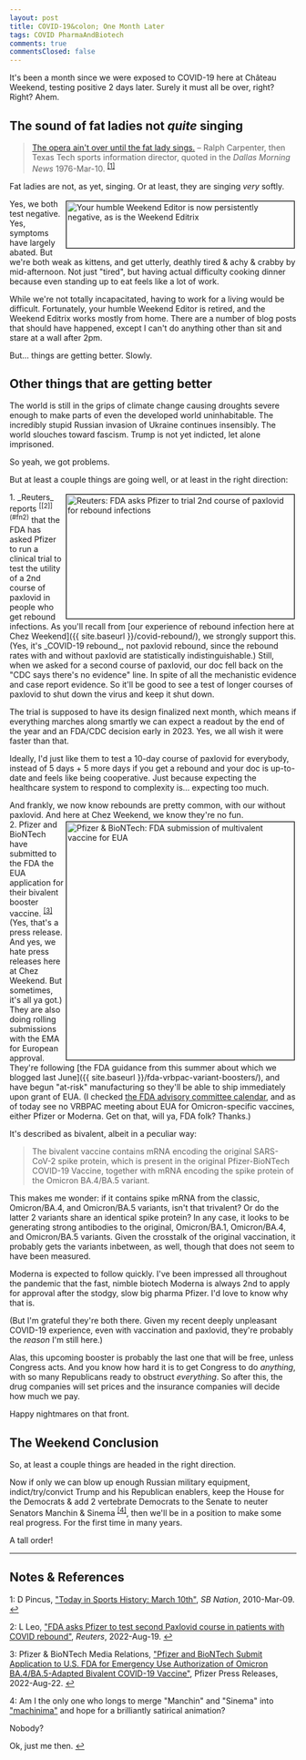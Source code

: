 ```yaml
---
layout: post
title: COVID-19&colon; One Month Later 
tags: COVID PharmaAndBiotech
comments: true
commentsClosed: false
---
```


It's been a month since we were exposed to COVID-19 here at Ch&acirc;teau
Weekend, testing positive 2 days later.  Surely it must all be over, right?  Right?  Ahem.  


## The sound of fat ladies not _quite_ singing  

> [The opera ain't over until the fat lady sings.](https://en.wikipedia.org/wiki/It_ain%27t_over_till_the_fat_lady_sings)
> &ndash; Ralph Carpenter, then Texas Tech sports information director, quoted in the
> _Dallas Morning News_ 1976-Mar-10.  <sup id="fn1a">[[1]](#fn1)</sup>  

Fat ladies are not, as yet, singing.  Or at least, they are singing _very_ softly.  

<img src="{{ site.baseurl }}/images/2022-08-23-covid-1-month-later-test-1.jpg" width="400" height="82" alt="Your humble Weekend Editor is now persistently negative, as is the Weekend Editrix" title="Your humble Weekend Editor is now persistently negative, as is the Weekend Editrix" style="float: right; margin: 3px 3px 3px 3px; border: 1px solid #000000;">
Yes, we both test negative.  Yes, symptoms have largely abated.  But we're both weak as
kittens, and get utterly, deathly tired &amp; achy &amp; crabby by mid-afternoon.  Not
just "tired", but having actual difficulty cooking dinner because even standing up to eat feels
like a lot of work.  

While we're not totally incapacitated, having to work for a living would be difficult.
Fortunately, your humble Weekend Editor is retired, and the Weekend Editrix works mostly
from home.  There are a number of blog posts that should have happened, except I can't do
anything other than sit and stare at a wall after 2pm.  

But&hellip; things are getting better.  Slowly.  


## Other things that are getting better  

The world is still in the grips of climate change causing droughts severe enough to make
parts of even the developed world uninhabitable.  The incredibly stupid Russian invasion
of Ukraine continues insensibly.  The world slouches toward fascism.  Trump is not yet
indicted, let alone imprisoned.  

So yeah, we got problems.  

But at least a couple things are going well, or at least in the right direction:  

<img src="{{ site.baseurl }}/images/2022-08-23-covid-1-month-later-reuters-1.jpg" width="400" height="218" alt="Reuters: FDA asks Pfizer to trial 2nd course of paxlovid for rebound infections" title="Reuters: FDA asks Pfizer to trial 2nd course of paxlovid for rebound infections" style="float: right; margin: 3px 3px 3px 3px; border: 1px solid #000000;">
1. _Reuters_ reports <sup id="fn2a">[[2]](#fn2)</sup> that the FDA has asked Pfizer to run
   a clinical trial to test the
   utility of a 2nd course of paxlovid in people who get rebound infections.  As you'll recall from
   [our experience of rebound infection here at Chez Weekend]({{ site.baseurl }}/covid-rebound/),
   we strongly support this.  (Yes, it's _COVID-19 rebound_, not paxlovid rebound, since
   the rebound rates with and without paxlovid are statistically indistinguishable.)  Still, when we
   asked for a second course of paxlovid, our doc fell back on the "CDC says there's no
   evidence" line.  In spite of all the mechanistic evidence and case report evidence.  So
   it'll be good to see a test of longer courses of paxlovid to shut down the virus and
   keep it shut down.  

   The trial is supposed to have its design finalized next month, which means if
   everything marches along smartly we can expect a readout by the end of the year and an
   FDA/CDC decision early in 2023.  Yes, we all wish it were faster than that.  
   
   Ideally, I'd just like them to test a 10-day course of paxlovid for everybody, instead
   of 5 days + 5 more days if you get a rebound and your doc is up-to-date and feels like
   being cooperative.  Just because expecting the healthcare system to respond to
   complexity is&hellip; expecting too much.  

   And frankly, we now know rebounds are pretty common, with our without paxlovid.  And
   here at Chez Weekend, we know they're no fun.  
<img src="{{ site.baseurl }}/images/2022-08-23-covid-1-month-later-pfizer-1.jpg" width="400" height="418" alt="Pfizer &amp; BioNTech: FDA submission of multivalent vaccine for EUA" title="Pfizer &amp; BioNTech: FDA submission of multivalent vaccine for EUA" style="float: right; margin: 3px 3px 3px 3px; border: 1px solid #000000;">
2. Pfizer and BioNTech have submitted to the FDA the EUA application for their bivalent
   booster vaccine. <sup id="fn3a">[[3]](#fn3)</sup> (Yes, that's a press release.  And
   yes, we hate press releases here at Chez Weekend.  But sometimes, it's all ya got.)
   They are also doing rolling submissions with the EMA for European approval.  They're
   following
   [the FDA guidance from this summer about which we blogged last June]({{ site.baseurl }}/fda-vrbpac-variant-boosters/),
   and have begun "at-risk" manufacturing so they'll be able to ship immediately upon
   grant of EUA.  (I checked
   [the FDA advisory committee calendar](https://www.fda.gov/advisory-committees/advisory-committee-calendar),
   and as of today see no VRBPAC meeting about EUA for Omicron-specific vaccines, either
   Pfizer or Moderna.  Get on that, will ya, FDA folk? Thanks.)  
   
   It's described as bivalent, albeit in a peculiar way:  

   > The bivalent vaccine contains mRNA encoding the original SARS-CoV-2 spike protein,
   > which is present in the original Pfizer-BioNTech COVID-19 Vaccine, together with mRNA
   > encoding the spike protein of the Omicron BA.4/BA.5 variant.  

   This makes me wonder: if it contains spike mRNA from the classic, Omicron/BA.4, and
   Omicron/BA.5 variants, isn't that trivalent?  Or do the latter 2 variants share an
   identical spike protein?  In any case, it looks to be generating strong antibodies to
   the original, Omicron/BA.1, Omicron/BA.4, and Omicron/BA.5 variants.  Given the
   crosstalk of the original vaccination, it probably gets the variants inbetween, as
   well, though that does not seem to have been measured.  
   
   Moderna is expected to follow quickly.  I've been impressed all throughout the pandemic
   that the fast, nimble biotech Moderna is always 2nd to apply for approval after the
   stodgy, slow big pharma Pfizer.  I'd love to know why that is.  
   
   (But I'm grateful they're both there.  Given my recent deeply unpleasant COVID-19
   experience, even with vaccination and paxlovid, they're probably the _reason_ I'm still
   here.)  

   Alas, this upcoming booster is probably the last one that will be free, unless Congress
   acts.  And you know how hard it is to get Congress to do _anything_, with so many
   Republicans ready to obstruct _everything_.  So after this, the drug companies will set
   prices and the insurance companies will decide how much we pay.  

   Happy nightmares on that front.  


## The Weekend Conclusion  

So, at least a couple things are headed in the right direction.  

Now if only we can blow up enough Russian military equipment, indict/try/convict Trump and his
Republican enablers, keep the House for the Democrats &amp; add 2 vertebrate Democrats to
the Senate to neuter Senators Manchin &amp; Sinema <sup id="fn4a">[[4]](#fn4)</sup>, then
we'll be in a position to make some real progress.  For the first time in many years.  

A tall order!  

---

## Notes &amp; References  

<!--
<sup id="fn1a">[[1]](#fn1)</sup>

<a id="fn1">1</a>: ***, ["***"](***), *** [↩](#fn1a)  

<a href="{{ site.baseurl }}/images/***">
  <img src="{{ site.baseurl }}/images/***" width="400" height="***" alt="***" title="***" style="float: right; margin: 3px 3px 3px 3px; border: 1px solid #000000;">
</a>

<iframe width="400" height="224" src="***" allow="accelerometer; encrypted-media; gyroscope; picture-in-picture" allowfullscreen style="float: right; margin: 3px 3px 3px 3px; border: 1px solid #000000;"></iframe>
-->

<a id="fn1">1</a>: D Pincus, ["Today in Sports History: March 10th"](https://www.sbnation.com/2010/3/9/1085904/today-in-sports-history-march-10th), _SB Nation_, 2010-Mar-09. [↩](#fn1a)  

<a id="fn2">2</a>: L Leo, ["FDA asks Pfizer to test second Paxlovid course in patients with COVID rebound"](https://www.reuters.com/business/healthcare-pharmaceuticals/fda-asks-pfizer-test-second-paxlovid-course-patients-with-covid-rebound-2022-08-19/), _Reuters_, 2022-Aug-19. [↩](#fn2a)  

<a id="fn3">3</a>: Pfizer &amp; BioNTech Media Relations, ["Pfizer and BioNTech Submit Application to U.S. FDA for Emergency Use Authorization of Omicron BA.4/BA.5-Adapted Bivalent COVID-19 Vaccine"](https://www.pfizer.com/news/press-release/press-release-detail/pfizer-and-biontech-submit-application-us-fda-emergency-use), Pfizer Press Releases, 2022-Aug-22. [↩](#fn3a)  

<a id="fn4">4</a>: Am I the only one who longs to merge "Manchin" and "Sinema" into ["machinima"](https://en.wikipedia.org/wiki/Machinima) and hope for a brilliantly satirical animation?  

Nobody?  

Ok, just me then. [↩](#fn4a)  
